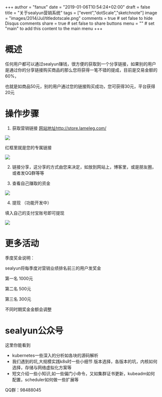 +++
author = "fanux"
date = "2019-01-06T10:54:24+02:00"
draft = false
title = "关于sealyun营销系统"
tags = ["event","dotScale","sketchnote"]
image = "images/2014/Jul/titledotscale.png"
comments = true     # set false to hide Disqus comments
share = true        # set false to share buttons
menu = ""           # set "main" to add this content to the main menu
+++

# 概述
任何用户都可以通过sealyun赚钱，很方便的获取到一个分享链接，如果别的用户是通过你的分享链接购买商品的那么您将获得一笔不错的提成，目前是交易金额的60%，

也就是如商品50元，别的用户通过您的链接购买成功，您可获得30元，平台获得20元

# 操作步骤
1. 获取营销链接 [网站地址http://store.lameleg.com/](http://store.lameleg.com/)
<!--more-->

![](/refe/sharelink.png)

红框里就是您的专属链接

![](/refe/sharelink1.png)

2. 链接分享，这分享的方式由您来决定，如放到网站上，博客里，或是朋友圈，或者发QQ群等等

3. 查看自己赚取的资金

![](/refe/money.png)

4. 提现 （功能开发中）

填入自己的支付宝账号即可提现

![](/refe/money1.png)

# 更多活动

季度奖金说明：

sealyun将每季度对营销业绩排名前三的用户发奖金

第一名 1000元

第二名 500元

第三名 300元

不同时期奖金金额会调整

# sealyun公众号
这里你能看到

* kubernetes一些深入的分析如各块的源码解析
* 我们遇到的坑,大规模实践k8s时一些小细节 版本选择，各版本的坑，内核如何选择，存储与网络虚拟化方案等
* 短文介绍一些小知识,如一些偏门小命令，又如集群证书更新，kubeadm如何配置，scheduler如何做一些扩展等


QQ群：98488045


